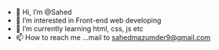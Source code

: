 - 👋 Hi, I’m @Sahed
- 👀 I’m interested in Front-end web developing
- 🌱 I’m currently learning html, css, js etc 
- 📫 How to reach me ...mail to sahedmazumder9@gmail.com

<!---
SahedCodes/SahedCodes is a ✨ special ✨ repository because its `README.md` (this file) appears on your GitHub profile.
You can click the Preview link to take a look at your changes.
--->
